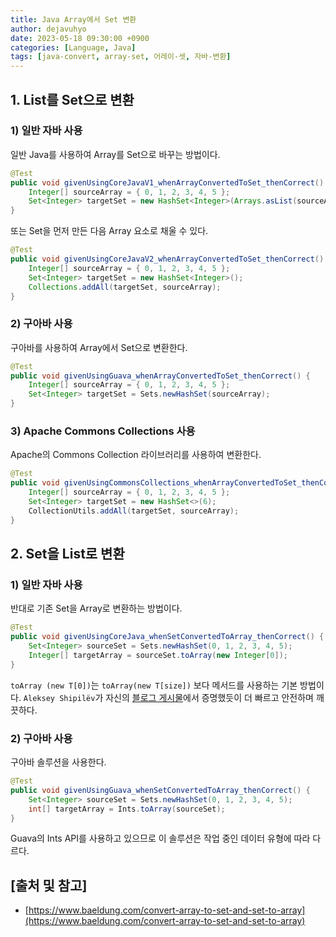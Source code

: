 ```yaml
---
title: Java Array에서 Set 변환
author: dejavuhyo
date: 2023-05-18 09:30:00 +0900
categories: [Language, Java]
tags: [java-convert, array-set, 어레이-셋, 자바-변환]
---
```


## 1. List를 Set으로 변환

### 1) 일반 자바 사용
일반 Java를 사용하여 Array를 Set으로 바꾸는 방법이다.

```java
@Test
public void givenUsingCoreJavaV1_whenArrayConvertedToSet_thenCorrect() {
    Integer[] sourceArray = { 0, 1, 2, 3, 4, 5 };
    Set<Integer> targetSet = new HashSet<Integer>(Arrays.asList(sourceArray));
}
```

또는 Set을 먼저 만든 다음 Array 요소로 채울 수 있다.

```java
@Test
public void givenUsingCoreJavaV2_whenArrayConvertedToSet_thenCorrect() {
    Integer[] sourceArray = { 0, 1, 2, 3, 4, 5 };
    Set<Integer> targetSet = new HashSet<Integer>();
    Collections.addAll(targetSet, sourceArray);
}
```

### 2) 구아바 사용
구아바를 사용하여 Array에서 Set으로 변환한다.

```java
@Test
public void givenUsingGuava_whenArrayConvertedToSet_thenCorrect() {
    Integer[] sourceArray = { 0, 1, 2, 3, 4, 5 };
    Set<Integer> targetSet = Sets.newHashSet(sourceArray);
}
```

### 3) Apache Commons Collections 사용
Apache의 Commons Collection 라이브러리를 사용하여 변환한다.

```java
@Test
public void givenUsingCommonsCollections_whenArrayConvertedToSet_thenCorrect() {
    Integer[] sourceArray = { 0, 1, 2, 3, 4, 5 };
    Set<Integer> targetSet = new HashSet<>(6);
    CollectionUtils.addAll(targetSet, sourceArray);
}
```

## 2. Set을 List로 변환

### 1) 일반 자바 사용
반대로 기존 Set을 Array로 변환하는 방법이다.

```java
@Test
public void givenUsingCoreJava_whenSetConvertedToArray_thenCorrect() {
    Set<Integer> sourceSet = Sets.newHashSet(0, 1, 2, 3, 4, 5);
    Integer[] targetArray = sourceSet.toArray(new Integer[0]);
}
```

`toArray (new T[0])`는 `toArray(new T[size])` 보다 메서드를 사용하는 기본 방법이다. `Aleksey Shipilëv`가 자신의 [블로그 게시물](https://shipilev.net/blog/2016/arrays-wisdom-ancients/#_conclusion)에서 증명했듯이 더 빠르고 안전하며 깨끗하다.

### 2) 구아바 사용
구아바 솔루션을 사용한다.

```java
@Test
public void givenUsingGuava_whenSetConvertedToArray_thenCorrect() {
    Set<Integer> sourceSet = Sets.newHashSet(0, 1, 2, 3, 4, 5);
    int[] targetArray = Ints.toArray(sourceSet);
}
```

Guava의 Ints API를 사용하고 있으므로 이 솔루션은 작업 중인 데이터 유형에 따라 다르다.

## [출처 및 참고]
* [https://www.baeldung.com/convert-array-to-set-and-set-to-array](https://www.baeldung.com/convert-array-to-set-and-set-to-array)
